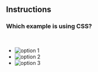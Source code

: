 ## Instructions

### Which example is using CSS?

<br>

- ![option 1](http://udacity.github.io/fend/lessons/L3/concepts/03-css-or-html/html-or-css-1.png)
- ![option 2](http://udacity.github.io/fend/lessons/L3/concepts/03-css-or-html/html-or-css-2.png)
- ![option 3](http://udacity.github.io/fend/lessons/L3/concepts/03-css-or-html/html-or-css-3.png)